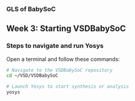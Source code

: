 ### GLS of BabySoC

## Week 3: Starting VSDBabySoC

### Steps to navigate and run Yosys

Open a terminal and follow these commands:

```bash
# Navigate to the VSDBabySoC repository
cd ~/VSD/VSDBabySoC

# Launch Yosys to start synthesis or analysis
yosys
